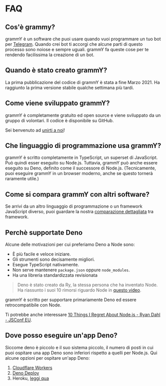 # FAQ

## Cos'è grammy?

grammY è un software che puoi usare quando vuoi programmare un tuo bot per [Telegram](https://telegram.org).
Quando crei bot ti accorgi che alcune parti di questo processo sono noiose e sempre uguali.
grammY fa queste cose per te rendendo facilissima la creazione di un bot.

## Quando è stato creato grammY?

La prima pubblicazione del codice di grammY è stata a fine Marzo 2021.
Ha raggiunto la prima versione stabile qualche settimana più tardi.

## Come viene sviluppato grammY?

grammY è completamente gratuito ed open source e viene sviluppato da un gruppo di volontari.
Il codice è disponibile su GitHub.

Sei benvenuto ad [unirti a noi](https://t.me/grammyjs)!

## Che linguaggio di programmazione usa grammY?

grammY è scritto completamente in TypeScript, un superset di JavaScript.
Può quindi esser eseguito su Node.js.
Tuttavia, grammY può anche essere eseguito su Deno, definito come il successore di Node.js.
(Tecnicamente, puoi eseguire grammY in un browser moderno, anche se questo tornerà raramente utile.)

## Come si compara grammY con altri software?

Se arrivi da un altro linguaggio di programmazione o un framework JavaScript diverso, puoi guardare la nostra [comparazione dettagliata](./comparison.md) tra framework.

## Perchè supportate Deno

Alcune delle motivazioni per cui preferiamo Deno a Node sono:

- È più facile e veloce iniziare.
- Gli strumenti sono decisamente migliori.
- Esegue TypeScript nativamente.
- Non serve mantenere `package.json` oppure `node_modules`.
- Ha una libreria standardizzata revisionata

> Deno è stato creato da Ry, la stessa persona che ha inventato Node.
> Ha riassunto i suoi 10 rimorsi riguardo Node in [questo video](https://youtu.be/M3BM9TB-8yA).

grammY è scritto per supportare primariamente Deno ed essere retrocompatibile con Node.

Ti potrebbe anche interessare [10 Things I Regret About Node.js - Ryan Dahl - JSConf EU](https://youtu.be/M3BM9TB-8yA).

## Dove posso eseguire un'app Deno?

Siccome deno è piccolo e il suo sistema piccolo, il numero di posti in cui puoi ospitare una app Deno sono inferiori rispetto a quelli per Node.js.
Qui alcune opzioni per ospitare un'app Deno:

1. [Cloudflare Workers](https://workers.dev)
2. [Deno Deploy](https://deno.com/deploy)
3. Heroku, [leggi qua](https://dev.to/ms314006/deploy-your-deno-apps-to-heroku-375h)
